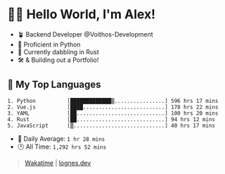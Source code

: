 # 🎷🐛 Hello World, I'm Alex!

- 🪴 Backend Developer @Voithos-Development
- 🐍 Proficient in Python
- 🦀 Currently dabbling in Rust
- 🛠️ & Building out a Portfolio!

## 💚 My Top Languages
```
1. Python          [█████████████▒................] 596 hrs 17 mins
2. Vue.js          [████..........................] 178 hrs 22 mins
3. YAML            [██............................] 100 hrs 20 mins
4. Rust            [██............................] 94 hrs 12 mins
5. JavaScript      [▒.............................] 40 hrs 17 mins
```
- 💪 Daily Average: `1 hr 28 mins`
- 🕑 All Time: `1,292 hrs 52 mins`

> [Wakatime](https://wakatime.com/@lognes) | [lognes.dev](https://lognes.dev)